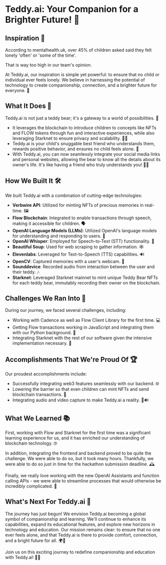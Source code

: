 # Teddy.ai: Your Companion for a Brighter Future! 🌟

## Inspiration 🌈

According to mentalhealth.uk, over 45% of children asked said they felt lonely 'often' or 'some of the time'. 

That is way too high in our team's opinion.

At Teddy.ai, our inspiration is simple yet powerful: to ensure that no child or individual ever feels lonely. We believe in harnessing the potential of technology to create companionship, connection, and a brighter future for everyone. 🤗

## What It Does 🐻

Teddy.ai is not just a teddy bear; it's a gateway to a world of possibilities. 🌌

- It leverages the blockchain to introduce children to concepts like NFTs and FLOW tokens through fun and interactive experiences, while also leveraging Starknet to ensure privacy and scalability. 🧸🔗
- Teddy.ai is your child's snuggable best friend who understands them, rewards positive behavior, and ensures no child feels alone. 🎉
- With Teddy.ai, you can now seamlessly integrate your social media links and personal websites, allowing the bear to know all the details about its owner's life. It's like having a friend who truly understands you! 📱🌐

## How We Built It 🛠️

We built Teddy.ai with a combination of cutting-edge technologies:

- **Verbwire API**: Utilized for minting NFTs of precious memories in real-time. 🖼️
- **Flow Blockchain**: Integrated to enable transactions through speech, making it accessible for children. 🗣️
- **OpenAI Language Models (LLMs)**: Utilized OpenAI's language models for understanding and responding to users. 🤖
- **OpenAI Whisper**: Employed for Speech-to-Text (STT) functionality. 🎤
- **Beautiful Soup**: Used for web scraping to gather information. 🕸️
- **Elevenlabs**: Leveraged for Text-to-Speech (TTS) capabilities. 🔊
- **OpenCV**: Captured memories with a user's webcam. 📸
- **Sounddevice**: Recorded audio from interaction between the user and their teddy. 🎶
- **Starknet**: Leveraged Starknet mainnet to mint unique Teddy Bear NFTs for each teddy bear, immutably recording their owner on the blockchain. 

## Challenges We Ran Into 🚧

During our journey, we faced several challenges, including:

- Working with Cadence as well as Flow Client Library for the first time. 💻
- Getting Flow transactions working in JavaScript and integrating them with our Python background. 🤯
- Integrating Starknet with the rest of our software given the intensive implementation necessary. 🧩

## Accomplishments That We're Proud Of 🏆

Our proudest accomplishments include:

- Successfully integrating web3 features seamlessly with our backend. 🌐
- Lowering the barrier so that even children can mint NFTs and send blockchain transactions. 🚀
- Integrating audio and video capture to make Teddy.ai a reality. 🎥🔊

## What We Learned 📚

First, working with Flow and Starknet for the first time was a significant learning experience for us, and it has enriched our understanding of blockchain technology. 🤓

In addition, integrating the frontend and backend proved to be quite the challenge. We were able to do so, but it took many hours. Thankfully, we were able to do so just in time for the hackathon submission deadline. 🕰️

Finally, we really love working with the new OpenAI Assistants and function calling APIs - we were able to streamline processes that would otherwise be incredibly complicated. 🤖

## What's Next For Teddy.ai 🚀

The journey has just begun! We envision Teddy.ai becoming a global symbol of companionship and learning. We'll continue to enhance its capabilities, expand its educational features, and explore new horizons in technology and education. Our mission remains clear: to ensure that no one ever feels alone, and that Teddy.ai is there to provide comfort, connection, and a bright future for all. 🌍💖

Join us on this exciting journey to redefine companionship and education with Teddy.ai! 🐻💡
